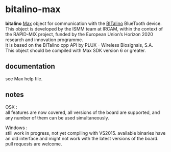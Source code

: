 # bitalino-max

**bitalino** [Max](https://cycling74.com/products/max/) object for communication with the [BITalino](www.bitalino.com) BlueTooth device.   
This object is developed by the ISMM team at IRCAM, within the context of the RAPID-MIX project, funded by the European Union’s Horizon 2020 research and innovation programme.   
It is based on the BITalino cpp API by PLUX - Wireless Biosignals, S.A.   
This object should be compiled with Max SDK version 6 or greater.   

## documentation

see Max help file.

## notes

OSX :   
all features are now covered, all versions of the board are supported,
and any number of them can be used simultaneously.

Windows :   
still work in progress, not yet compiling with VS2015. available binaries have
an old interface and might not work with the latest versions of the board.
pull requests are welcome.
